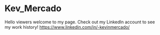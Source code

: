 # Kev_Mercado
Hello viewers welcome to my page. 
Check out my LinkedIn account to see my work history! 
https://www.linkedin.com/in/-kevinmercado/
